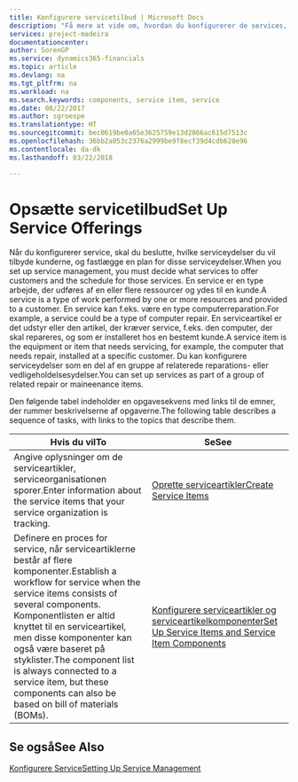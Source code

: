 ```yaml
---
title: Konfigurere servicetilbud | Microsoft Docs
description: "Få mere at vide om, hvordan du konfigurerer de services, du tilbyder kunderne."
services: project-madeira
documentationcenter: 
author: SorenGP
ms.service: dynamics365-financials
ms.topic: article
ms.devlang: na
ms.tgt_pltfrm: na
ms.workload: na
ms.search.keywords: components, service item, service
ms.date: 08/22/2017
ms.author: sgroespe
ms.translationtype: HT
ms.sourcegitcommit: bec0619be0a65e3625759e13d2866ac615d7513c
ms.openlocfilehash: 36bb2a053c2376a2999be9f8ecf39d4cdb628e96
ms.contentlocale: da-dk
ms.lasthandoff: 03/22/2018

---
```


# <a name="set-up-service-offerings"></a><span data-ttu-id="f7975-103">Opsætte servicetilbud</span><span class="sxs-lookup"><span data-stu-id="f7975-103">Set Up Service Offerings</span></span>
<span data-ttu-id="f7975-104">Når du konfigurerer service, skal du beslutte, hvilke serviceydelser du vil tilbyde kunderne, og fastlægge en plan for disse serviceydelser.</span><span class="sxs-lookup"><span data-stu-id="f7975-104">When you set up service management, you must decide what services to offer customers and the schedule for those services.</span></span> <span data-ttu-id="f7975-105">En service er en type arbejde, der udføres af en eller flere ressourcer og ydes til en kunde.</span><span class="sxs-lookup"><span data-stu-id="f7975-105">A service is a type of work performed by one or more resources and provided to a customer.</span></span> <span data-ttu-id="f7975-106">En service kan f.eks. være en type computerreparation.</span><span class="sxs-lookup"><span data-stu-id="f7975-106">For example, a service could be a type of computer repair.</span></span> <span data-ttu-id="f7975-107">En serviceartikel er det udstyr eller den artikel, der kræver service, f.eks. den computer, der skal repareres, og som er installeret hos en bestemt kunde.</span><span class="sxs-lookup"><span data-stu-id="f7975-107">A service item is the equipment or item that needs servicing, for example, the computer that needs repair, installed at a specific customer.</span></span> <span data-ttu-id="f7975-108">Du kan konfigurere serviceydelser som en del af en gruppe af relaterede reparations- eller vedligeholdelsesydelser.</span><span class="sxs-lookup"><span data-stu-id="f7975-108">You can set up services as part of a group of related repair or maineenance items.</span></span>  
  
<span data-ttu-id="f7975-109">Den følgende tabel indeholder en opgavesekvens med links til de emner, der rummer beskrivelserne af opgaverne.</span><span class="sxs-lookup"><span data-stu-id="f7975-109">The following table describes a sequence of tasks, with links to the topics that describe them.</span></span>  
  
|<span data-ttu-id="f7975-110">**Hvis du vil**</span><span class="sxs-lookup"><span data-stu-id="f7975-110">**To**</span></span>|<span data-ttu-id="f7975-111">**Se**</span><span class="sxs-lookup"><span data-stu-id="f7975-111">**See**</span></span>|  
|------------|-------------|  
|<span data-ttu-id="f7975-112">Angive oplysninger om de serviceartikler, serviceorganisationen sporer.</span><span class="sxs-lookup"><span data-stu-id="f7975-112">Enter information about the service items that your service organization is tracking.</span></span>|[<span data-ttu-id="f7975-113">Oprette serviceartikler</span><span class="sxs-lookup"><span data-stu-id="f7975-113">Create Service Items</span></span>](service-how-to-create-service-items.md)|  
|<span data-ttu-id="f7975-114">Definere en proces for service, når serviceartiklerne består af flere komponenter.</span><span class="sxs-lookup"><span data-stu-id="f7975-114">Establish a workflow for service when the service items consists of several components.</span></span> <span data-ttu-id="f7975-115">Komponentlisten er altid knyttet til en serviceartikel, men disse komponenter kan også være baseret på styklister.</span><span class="sxs-lookup"><span data-stu-id="f7975-115">The component list is always connected to a service item, but these components can also be based on bill of materials (BOMs).</span></span>|[<span data-ttu-id="f7975-116">Konfigurere serviceartikler og serviceartikelkomponenter</span><span class="sxs-lookup"><span data-stu-id="f7975-116">Set Up Service Items and Service Item Components</span></span>](service-how-setup-service-items.md)|  
  
## <a name="see-also"></a><span data-ttu-id="f7975-117">Se også</span><span class="sxs-lookup"><span data-stu-id="f7975-117">See Also</span></span>  
[<span data-ttu-id="f7975-118">Konfigurere Service</span><span class="sxs-lookup"><span data-stu-id="f7975-118">Setting Up Service Management</span></span>](service-setup-service.md)   
